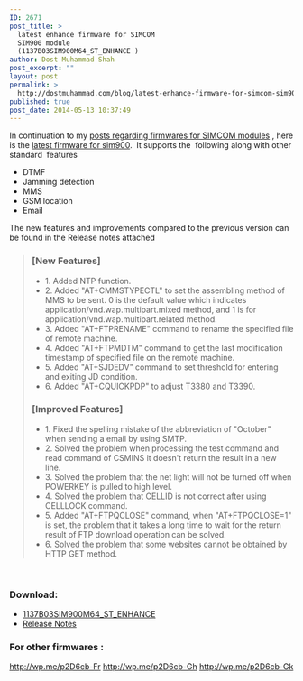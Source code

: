 ```yaml
---
ID: 2671
post_title: >
  latest enhance firmware for SIMCOM
  SIM900 module
  (1137B03SIM900M64_ST_ENHANCE )
author: Dost Muhammad Shah
post_excerpt: ""
layout: post
permalink: >
  http://dostmuhammad.com/blog/latest-enhance-firmware-for-simcom-sim900-module-1137b03sim900m64_st_enhance/
published: true
post_date: 2014-05-13 10:37:49
---
```

In continuation to my <a title="a collection of firmwares app notes and guides for simcom" href="http://dostmuhammad.com/blog/a-collection-of-firmwares-app-notes-and-guides-for-simcom/">posts regarding firmwares for SIMCOM modules</a> , here is the <a href="https://www.dropbox.com/s/f215rir5ftytzpj/1137B03SIM900M64_ST_ENHANCE%20%281%29.cla">latest firmware for sim900</a>.  It supports the  following along with other standard  features
<ul>
	<li>DTMF</li>
	<li>Jamming detection</li>
	<li>MMS</li>
	<li>GSM location</li>
	<li>Email</li>
</ul>
<!--more-->

The new features and improvements compared to the previous version can be found in the Release notes attached
<blockquote>
<h3><strong>[New Features]</strong></h3>
<ul>
	<li>1. Added NTP function.</li>
	<li>2. Added "AT+CMMSTYPECTL" to set the assembling method of MMS to be sent. 0 is the default value which indicates application/vnd.wap.multipart.mixed method, and 1 is for application/vnd.wap.multipart.related method.</li>
	<li>3. Added "AT+FTPRENAME" command to rename the specified file of remote machine.</li>
	<li>4. Added "AT+FTPMDTM" command to get the last modification timestamp of specified file on the remote machine.</li>
	<li>5. Added "AT+SJDEDV" command to set threshold for entering and exiting JD condition.</li>
	<li>6. Added "AT+CQUICKPDP" to adjust T3380 and T3390.</li>
</ul>
<h3><strong>[Improved Features] </strong></h3>
<ul>
	<li>1. Fixed the spelling mistake of the abbreviation of "October" when sending a email by using SMTP.</li>
	<li>2. Solved the problem when processing the test command and read command of CSMINS it doesn't return the result in a new line.</li>
	<li>3. Solved the problem that the net light will not be turned off when POWERKEY is pulled to high level.</li>
	<li>4. Solved the problem that CELLID is not correct after using CELLLOCK command.</li>
	<li>5. Added "AT+FTPQCLOSE" command, when "AT+FTPQCLOSE=1" is set, the problem that it takes a long time to wait for the return result of FTP download operation can be solved.</li>
	<li>6. Solved the problem that some websites cannot be obtained by HTTP GET method.</li>
</ul>
</blockquote>
&nbsp;
<h3>Download:</h3>
<ul>
	<li><a href="https://www.dropbox.com/s/f215rir5ftytzpj/1137B03SIM900M64_ST_ENHANCE%20%281%29.cla">1137B03SIM900M64_ST_ENHANCE</a></li>
	<li><a href="https://www.dropbox.com/s/llb4dxa6tri938h/NDA_SIM900M64_ST_ENHANCE%20Firmware%20Release%20Note%20%282%29.pdf">Release Notes</a></li>
</ul>
<h3>For other firmwares :</h3>
<a href="http://wp.me/p2D6cb-Fr">http://wp.me/p2D6cb-Fr</a>
<a href="http://wp.me/p2D6cb-Gh">http://wp.me/p2D6cb-Gh</a>
<a href="http://wp.me/p2D6cb-Gk">http://wp.me/p2D6cb-Gk</a>